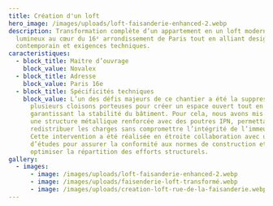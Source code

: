 ```yaml
---
title: Création d'un loft
hero_image: /images/uploads/loft-faisanderie-enhanced-2.webp
description: Transformation complète d’un appartement en un loft moderne et
  lumineux au cœur du 16ᵉ arrondissement de Paris tout en alliant design
  contemporain et exigences techniques.
caracteristiques:
  - block_title: Maitre d’ouvrage
    block_value: Novalex
  - block_title: Adresse
    block_value: Paris 16e
  - block_title: Spécificités techniques
    block_value: L’un des défis majeurs de ce chantier a été la suppression de
      plusieurs cloisons porteuses pour créer un espace ouvert tout en
      garantissant la stabilité du bâtiment. Pour cela, nous avons mis en place
      une structure métallique renforcée avec des poutres IPN, permettant de
      redistribuer les charges sans compromettre l’intégrité de l’immeuble.
      Cette intervention a été réalisée en étroite collaboration avec un bureau
      d’études pour assurer la conformité aux normes de construction et
      optimiser la répartition des efforts structurels.
gallery:
  - images:
      - image: /images/uploads/loft-faisanderie-enhanced-2.webp
      - image: /images/uploads/faisenderie-loft-transformé.webp
      - image: /images/uploads/creation-loft-rue-de-la-faisanderie.webp
---
```

